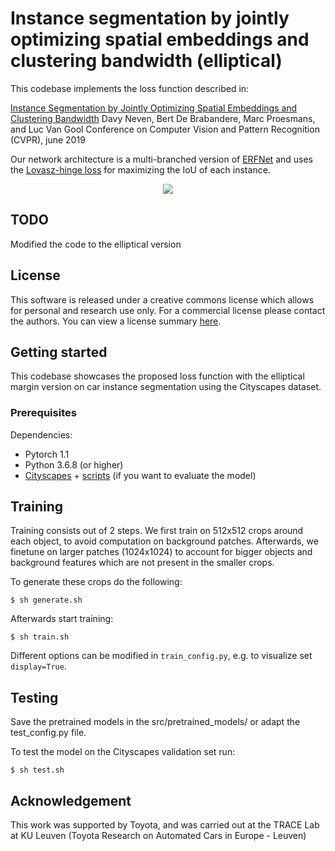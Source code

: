 # Instance segmentation by jointly optimizing spatial embeddings and clustering bandwidth (elliptical)

This codebase implements the loss function described in: 

[Instance Segmentation by Jointly Optimizing Spatial Embeddings and Clustering Bandwidth](https://arxiv.org/pdf/1906.11109.pdf)
Davy Neven, Bert De Brabandere, Marc Proesmans, and Luc Van Gool
Conference on Computer Vision and Pattern Recognition (CVPR), june 2019

Our network architecture is a multi-branched version of [ERFNet](https://github.com/Eromera/erfnet_pytorch) and uses the [Lovasz-hinge loss](https://github.com/bermanmaxim/LovaszSoftmax) for maximizing the IoU of each instance.

<p align="center">
    <img src="static/teaser.jpg" />
</p>

## TODO

Modified the code to the elliptical version

## License

This software is released under a creative commons license which allows for personal and research use only. For a commercial license please contact the authors. You can view a license summary [here](http://creativecommons.org/licenses/by-nc/4.0/).

## Getting started

This codebase showcases the proposed loss function with the elliptical margin version on car instance segmentation using the Cityscapes dataset. 

### Prerequisites
Dependencies: 
- Pytorch 1.1
- Python 3.6.8  (or higher)
- [Cityscapes](https://www.cityscapes-dataset.com/) + [scripts](https://github.com/mcordts/cityscapesScripts) (if you want to evaluate the model)

## Training
Training consists out of 2 steps. We first train on 512x512 crops around each object, to avoid computation on background patches. Afterwards, we finetune on larger patches (1024x1024) to account for bigger objects and background features which are not present in the smaller crops. 

To generate these crops do the following:
```
$ sh generate.sh
``` 

Afterwards start training: 
```
$ sh train.sh
```

Different options can be modified in `train_config.py`, e.g. to visualize set `display=True`.

## Testing

Save the pretrained models in the src/pretrained_models/ or adapt the test_config.py file.

To test the model on the Cityscapes validation set run:

```
$ sh test.sh
```

## Acknowledgement
This work was supported by Toyota, and was carried out at the TRACE Lab at KU Leuven (Toyota Research on Automated Cars in Europe - Leuven)








